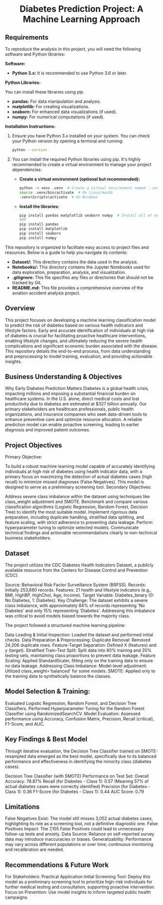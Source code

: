 <div align="center">
  
# Diabetes Prediction Project: A Machine Learning Approach
</div>

##   Requirements

To reproduce the analysis in this project, you will need the following software and Python libraries:

**Software:**

* **Python 3.x:** It is recommended to use Python 3.6 or later.

**Python Libraries:**

You can install these libraries using pip.

* **pandas:** For data manipulation and analysis.
* **matplotlib:** For creating visualizations.
* **seaborn:** For enhanced data visualizations (if used).
* **numpy:** For numerical computations (if used).

**Installation Instructions:**

1.  Ensure you have Python 3.x installed on your system. You can check your Python version by opening a terminal and running:

    ```bash
    python --version
    ```

2.  You can install the required Python libraries using pip. It's highly recommended to create a virtual environment to manage your project dependencies.

    * **Create a virtual environment (optional but recommended):**

        ```bash
        python -m venv .venv  # Create a virtual environment named '.venv'
        source .venv/bin/activate  # On Linux/macOS
        .venv\Scripts\activate  # On Windows
        ```

    * **Install the libraries:**

        ```bash
        pip install pandas matplotlib seaborn numpy  # Install all at once
        #OR
        pip install pandas
        pip install matplotlib
        pip install seaborn
        pip install numpy
        ```

This repository is organized to facilitate easy access to project files and resources. Below is a guide to help you navigate its contents:

* **Dataset/:** This directory contains the data used in the analysis. 
* **Notebooks/:** This directory contains the Jupyter Notebooks used for data exploration, preparation, analysis, and visualization.
* **.gitignore:** This file specifies any files or directories that should not be tracked by Git.
* **README.md:** This file provides a comprehensive overview of the aviation accident analysis project.


## Overview

This project focuses on developing a machine learning classification model to predict the risk of diabetes based on various health indicators and lifestyle factors. Early and accurate identification of individuals at high risk of diabetes is crucial for facilitating proactive healthcare interventions, enabling lifestyle changes, and ultimately reducing the severe health complications and significant economic burden associated with the disease. This repository details the end-to-end process, from data understanding and preprocessing to model training, evaluation, and providing actionable insights.

## Business Understanding & Objectives
Why Early Diabetes Prediction Matters
Diabetes is a global health crisis, impacting millions and imposing a substantial financial burden on healthcare systems. In the U.S. alone, direct medical costs and lost productivity due to diabetes are estimated at $327 billion annually. Our primary stakeholders are healthcare professionals, public health organizations, and insurance companies who seek data-driven tools to enhance preventive care and optimize resource allocation. A reliable prediction model can enable proactive screening, leading to earlier diagnosis and improved patient outcomes.

## Project Objectives
Primary Objective:

To build a robust machine learning model capable of accurately identifying individuals at high risk of diabetes using health indicator data, with a primary focus on maximizing the detection of actual diabetes cases (high recall) to minimize missed diagnoses (False Negatives). This model is designed to serve as a preliminary screening tool.
Secondary Objectives:

Address severe class imbalance within the dataset using techniques like class_weight adjustment and SMOTE.
Benchmark and compare various classification algorithms (Logistic Regression, Random Forest, Decision Tree) to identify the most suitable model.
Implement rigorous data preparation, including duplicate handling, stratified data splitting, and feature scaling, with strict adherence to preventing data leakage.
Perform hyperparameter tuning to optimize selected models.
Communicate technical findings and actionable recommendations clearly to non-technical business stakeholders.

## Dataset
The project utilizes the CDC Diabetes Health Indicators Dataset, a publicly available resource from the Centers for Disease Control and Prevention (CDC).

Source: Behavioral Risk Factor Surveillance System (BRFSS).
Records: Initially 253,680 records.
Features: 21 health and lifestyle indicators (e.g., BMI, HighBP, HighChol, Age, Income).
Target Variable: Diabetes_binary (0: No Diabetes, 1: Diabetes).
Key Challenge: The dataset exhibits a severe class imbalance, with approximately 84% of records representing 'No Diabetes' and only 15% representing 'Diabetes'. Addressing this imbalance was critical to avoid models biased towards the majority class.

The project followed a structured machine learning pipeline:

Data Loading & Initial Inspection: Loaded the dataset and performed initial checks.
Data Preparation & Preprocessing:
Duplicate Removal: Removed 24,206 duplicate rows.
Feature-Target Separation: Defined X (features) and y (target).
Stratified Train-Test Split: Split data into 80% training and 20% testing sets, maintaining class proportions to prevent data leakage.
Feature Scaling: Applied StandardScaler, fitting only on the training data to ensure no data leakage.
Addressing Class Imbalance:
Model-level adjustment: Utilized class_weight='balanced' for some models.
SMOTE: Applied only to the training data to synthetically balance the classes.

## Model Selection & Training:
Evaluated Logistic Regression, Random Forest, and Decision Tree Classifiers.
Performed Hyperparameter Tuning for the Random Forest Classifier using RandomizedSearchCV.
Model Evaluation: Assessed performance using Accuracy, Confusion Matrix, Precision, Recall (critical), F1-Score, and AUC.

## Key Findings & Best Model
Through iterative evaluation, the Decision Tree Classifier trained on SMOTE-resampled data emerged as the best model, specifically due to its balanced performance and effectiveness in identifying the minority class (diabetes cases).

Decision Tree Classifier (with SMOTE) Performance on Test Set:
Overall Accuracy: 78.87%
Recall (for Diabetes - Class 1): 0.57 (Meaning 57% of actual diabetes cases were correctly identified)
Precision (for Diabetes - Class 1): 0.36
F1-Score (for Diabetes - Class 1): 0.44
AUC Score: 0.79

## Limitations
False Negatives Exist: The model still misses 3,052 actual diabetes cases, highlighting its role as a screening tool, not a definitive diagnostic one.
False Positives Impact: The 7,105 False Positives could lead to unnecessary follow-up tests and anxiety.
Data Source: Reliance on self-reported survey data may introduce inaccuracies or biases.
Generalizability: Performance may vary across different populations or over time; continuous monitoring and recalibration are needed.
## Recommendations & Future Work
For Stakeholders: Practical Application
Initial Screening Tool: Deploy this model as a preliminary screening tool to prioritize high-risk individuals for further medical testing and consultation, supporting proactive intervention.
Focus on Prevention: Use model insights to inform targeted public health campaigns.
